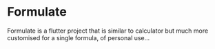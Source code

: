 # Formulate
Formulate is a flutter project that is similar to calculator but much more customised for a single formula, of personal use...